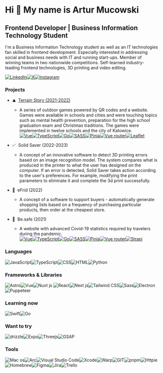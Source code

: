 # Hi 👋 My name is Artur Mucowski

## Frontend Developer | Business Information Technology Student

I'm a Business Information Technology student as well as an IT technologies fan skilled in frontend development. Especially interested in addressing social and business needs with IT and running start-ups. Member of winning teams in two nationwide competitions. Self-learned industry-leading frontend technologies,
3D printing and video editing.

<a href="https://www.linkedin.com/in/artur-mucowski" target="_blank" rel="noreferrer"><img src="https://img.shields.io/badge/LinkedIn-0077B5?style=for-the-badge&logo=linkedin&logoColor=white" alt="LinkedIn" /></a><a href="https://x.com/artalatarta2" target="_blank" rel="noreferrer"><img src="https://img.shields.io/badge/X-000000?style=for-the-badge&logo=x&logoColor=white" alt="X" /></a><a href="https://www.instagram.com/artur.mucowski/" target="_blank" rel="noreferrer"><img src="https://img.shields.io/badge/instagram-E4405F?style=for-the-badge&logo=instagram&logoColor=white" alt="Instagram" /></a>

### Projects

- ⛰️  [Terrain Story (2021-2022)](https://github.com/corioders/terrain-story)

  - A series of outdoor games powered by QR codes and a website. Games were available in schools and cities and were touching topics such as mental health prevention, preparation for the high school graduation exam and Christmas traditions. The games were implemented in twelve schools and the city of Katowice.
    <br><a href="https://vuejs.org/" target="_blank" rel="noreferrer"><img src="https://img.shields.io/badge/Vue%20js-35495E?style=for-the-badge&logo=vuedotjs&logoColor=4FC08D" alt="Vue"></a><a href="https://www.typescriptlang.org/" target="_blank" rel="noreferrer"><img src="https://img.shields.io/badge/TypeScript-007ACC?style=for-the-badge&logo=typescript&logoColor=white" alt="TypeScript"></a><a href="https://go.dev/" target="_blank" rel="noreferrer"><img src="https://img.shields.io/badge/Go-00ADD8?style=for-the-badge&logo=go&logoColor=white" alt="Go"></a><a href="https://sass-lang.com/" target="_blank" rel="noreferrer"><img src="https://img.shields.io/badge/SASS-CC6699?style=for-the-badge&logo=sass&logoColor=white" alt="SASS"></a><a href="https://pinia.vuejs.org/" target="_blank" rel="noreferrer"><img src="https://img.shields.io/badge/Pinia-FF005D?style=for-the-badge&logo=pinia&logoColor=white" alt="Pinia"></a><a href="https://router.vuejs.org/" target="_blank" rel="noreferrer"><img src="https://img.shields.io/badge/Vue%20router-4FC08D?style=for-the-badge&logo=vuedotjs&logoColor=white" alt="Vue router"></a><a href="https://leafletjs.com/" target="_blank" rel="noreferrer"><img src="https://img.shields.io/badge/Leaflet-199900?style=for-the-badge&logo=leaflet&logoColor=white" alt="Leaflet"></a>

- ✅  Solid Saver (2022-2023)
  - A concept of an innovative software to detect 3D printing errors based on an image recognition model. The system compares what is produced in the printer to what the user has designed on the computer. If an error is detected, Solid Saver takes action according to the user's preferences. For example, modifying the print parameters to eliminate it and complete the 3d print successfully.
- 🛒  eFrid (2022)
  - A concept of a software to support buyers - automatically generate shopping lists based on a frequency of purchasing particular products, then order at the cheapest store.
- 🦠  Be.safe (2021)
  - A website with advanced Covid-19 statistics required by travelers during the pandemic.
    <br><a href="https://vuejs.org/" target="_blank" rel="noreferrer"><img src="https://img.shields.io/badge/Vue%20js-35495E?style=for-the-badge&logo=vuedotjs&logoColor=4FC08D" alt="Vue"></a><a href="https://www.typescriptlang.org/" target="_blank" rel="noreferrer"><img src="https://img.shields.io/badge/TypeScript-007ACC?style=for-the-badge&logo=typescript&logoColor=white" alt="TypeScript"></a><a href="https://go.dev/" target="_blank" rel="noreferrer"><img src="https://img.shields.io/badge/Go-00ADD8?style=for-the-badge&logo=go&logoColor=white" alt="Go"></a><a href="https://sass-lang.com/" target="_blank" rel="noreferrer"><img src="https://img.shields.io/badge/SASS-CC6699?style=for-the-badge&logo=sass&logoColor=white" alt="SASS"></a><a href="https://pinia.vuejs.org/" target="_blank" rel="noreferrer"><img src="https://img.shields.io/badge/Pinia-FF005D?style=for-the-badge&logo=pinia&logoColor=white" alt="Pinia"></a><a href="https://router.vuejs.org/" target="_blank" rel="noreferrer"><img src="https://img.shields.io/badge/Vue%20router-4FC08D?style=for-the-badge&logo=vuedotjs&logoColor=white" alt="Vue router"></a><a href="https://strapi.io/" target="_blank" rel="noreferrer"><img src="https://img.shields.io/badge/Strapi-4945FF?style=for-the-badge&logo=strapi&logoColor=white" alt="Strapi"></a>

### Languages

<img src="https://img.shields.io/badge/JavaScript-323330?style=for-the-badge&logo=javascript&logoColor=F7DF1E" alt="JavaScript" /><img src="https://img.shields.io/badge/TypeScript-007ACC?style=for-the-badge&logo=typescript&logoColor=white" alt="TypeScript" /><img src="https://img.shields.io/badge/CSS-1572B6?style=for-the-badge&logo=css3&logoColor=white" alt="CSS" /><img src="https://img.shields.io/badge/HTML5-E34F26?style=for-the-badge&logo=html5&logoColor=white" alt="HTML" /><img src="https://img.shields.io/badge/Python-3776AB?style=for-the-badge&logo=python&logoColor=white" alt="Python" />

### Frameworks & Libraries

<img src="https://img.shields.io/badge/Astro-0C1222?style=for-the-badge&logo=astro&logoColor=FDFDFE" alt="Astro" /><img src="https://img.shields.io/badge/Vue%20js-35495E?style=for-the-badge&logo=vuedotjs&logoColor=4FC08D" alt="Vue" /><img src="https://img.shields.io/badge/nuxt%20js-00C58E?style=for-the-badge&logo=nuxtdotjs&logoColor=white" alt="Nuxt js" /> <img src="https://img.shields.io/badge/React-20232A?style=for-the-badge&logo=react&logoColor=61DAFB" alt="React" /><img src="https://img.shields.io/badge/next%20js-000000?style=for-the-badge&logo=nextdotjs&logoColor=white" alt="Next js" /><img src="https://img.shields.io/badge/Tailwind%20CSS-38B2AC?style=for-the-badge&logo=tailwind-css&logoColor=white" alt="Tailwind CSS" /><img src="https://img.shields.io/badge/Sass-CC6699?style=for-the-badge&logo=sass&logoColor=white" alt="Sass" /><img src="https://img.shields.io/badge/Electron-2B2E3A?style=for-the-badge&logo=electron&logoColor=9FEAF9" alt="Electron" /><img src="https://img.shields.io/badge/Puppeteer-40B5A4?style=for-the-badge&logo=Puppeteer&logoColor=white" alt="Puppeteer" />

### Learning now

<img src="https://img.shields.io/badge/Swift-FA7343?style=for-the-badge&logo=swift&logoColor=white" alt="Swift" /><img src="https://img.shields.io/badge/Go-00ADD8?style=for-the-badge&logo=go&logoColor=white" alt="Go" />

### Want to try

<img src="https://img.shields.io/badge/drizzle-C5F74F?style=for-the-badge&logo=drizzle&logoColor=black" alt="drizzle" /><img src="https://img.shields.io/badge/Expo-1B1F23?style=for-the-badge&logo=expo&logoColor=white" alt="Expo" /><img src="https://img.shields.io/badge/Threejs-000000?style=for-the-badge&logo=threedotjs&logoColor=white" alt="Threejs" /><img src="https://img.shields.io/badge/Gsap-000000?style=for-the-badge&logo=GreenSock&logoColor=white" alt="GSAP" />

### Tools

<img src="https://img.shields.io/badge/mac%20os-000000?style=for-the-badge&logo=apple&logoColor=white" alt="Mac os" /><img src="https://img.shields.io/badge/Arc-0229C0?style=for-the-badge&logo=Arc&logoColor=white" alt="Arc" /><img src="https://img.shields.io/badge/Visual%20Studio%20Code-0078D4?style=for-the-badge&logo=visual-studio-code&logoColor=white" alt="Visual Studio Code" /><img src="https://img.shields.io/badge/Xcode-1575F9?style=for-the-badge&logo=Xcode&logoColor=white" alt="Xcode" /><img src="https://img.shields.io/badge/warp-01A4FF?style=for-the-badge&logo=warp&logoColor=white" alt="Warp" /><img src="https://img.shields.io/badge/GIT-E44C30?style=for-the-badge&logo=git&logoColor=white" alt="GIT" /><img src="https://img.shields.io/badge/pnpm-yellow?style=for-the-badge&logo=pnpm&logoColor=white" alt="pnpm" /><img src="https://img.shields.io/badge/Httpie-231F1F?style=for-the-badge&logo=Httpie&logoColor=#73DB8C" alt="Httpie" /><img src="https://img.shields.io/badge/homebrew-FBB040?style=for-the-badge&logo=homebrew&logoColor=white" alt="Homebrew" /><img src="https://img.shields.io/badge/Figma-F24E1E?style=for-the-badge&logo=figma&logoColor=white" alt="Figma" /><img src="https://img.shields.io/badge/Jira-0052CC?style=for-the-badge&logo=Jira&logoColor=white" alt="Jira" /><img src="https://img.shields.io/badge/Trello-0052CC?style=for-the-badge&logo=trello&logoColor=white" alt="Trello" />
